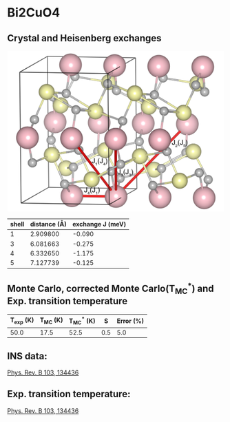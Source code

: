 # Bi2CuO4

## Crystal and Heisenberg exchanges

![Bi2CuO4 Structure](Bi2CuO4.jpg)


| shell    | distance (A&#778;) | exchange J (meV) |
|----------|--------------|------------------|
| 1        | 2.909800     | -0.090           |
| 3        | 6.081663     | -0.275           |
| 4        | 6.332650     | -1.175           |
| 5        | 7.127739     | -0.125           |


## Monte Carlo, corrected Monte Carlo(T<sub>MC</sub><sup>*</sup>) and Exp. transition temperature

| T<sub>exp</sub> (K) | T<sub>MC</sub> (K) | T<sub>MC</sub><sup>*</sup> (K) | S   | Error (%) |
|----------------------|--------------------|--------------------------------|-----|-----------|
| 50.0                   | 17.5                 | 52.5                           | 0.5 | 5.0       |


## INS data:
[Phys. Rev. B 103, 134436](https://journals.aps.org/prb/abstract/10.1103/PhysRevB.103.134436)


## Exp. transition temperature:
[Phys. Rev. B 103, 134436](https://journals.aps.org/prb/abstract/10.1103/PhysRevB.103.134436)
